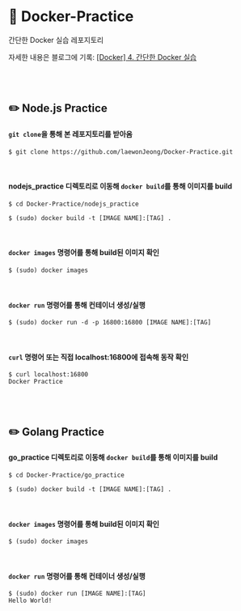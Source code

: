 # 🐋 Docker-Practice

간단한 Docker 실습 레포지토리

자세한 내용은 블로그에 기록: [[Docker] 4. 간단한 Docker 실습](https://laewonjeong.tistory.com/14)

<br/>
<br/>

## ✏️ Node.js Practice

#### **`git clone`을 통해 본 레포지토리를 받아옴**
```shell
$ git clone https://github.com/laewonJeong/Docker-Practice.git
```

<br/>

#### **nodejs_practice 디렉토리로 이동해 `docker build`를 통해 이미지를 build**
```shell
$ cd Docker-Practice/nodejs_practice

$ (sudo) docker build -t [IMAGE NAME]:[TAG] .
```

<br/>

#### **`docker images` 명령어를 통해 build된 이미지 확인**
```shell
$ (sudo) docker images
```

<br/>

#### **`docker run` 명령어를 통해 컨테이너 생성/실행**
```shell
$ (sudo) docker run -d -p 16800:16800 [IMAGE NAME]:[TAG]
```

<br/>

#### **`curl` 명령어 또는 직접 localhost:16800에 접속해 동작 확인**
```shell
$ curl localhost:16800
Docker Practice
```
<br/><br/>
## ✏️ Golang Practice

#### **go_practice 디렉토리로 이동해 `docker build`를 통해 이미지를 build**
```shell
$ cd Docker-Practice/go_practice

$ (sudo) docker build -t [IMAGE NAME]:[TAG] .
```

<br/>

#### **`docker images` 명령어를 통해 build된 이미지 확인**
```shell
$ (sudo) docker images
```

<br/>

#### **`docker run` 명령어를 통해 컨테이너 생성/실행**
```shell
$ (sudo) docker run [IMAGE NAME]:[TAG]
Hello World!
```
